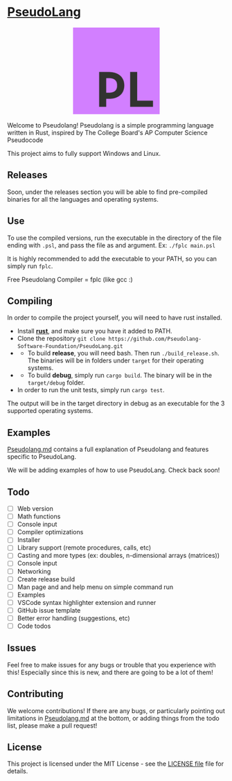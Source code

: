 # [PseudoLang](https://pseudo-lang.org/)

<p align="center">
    <img src="Pseudolang-Logo.png" alt="Pseudolang Logo" height="200px" width="auto">
</p>

Welcome to Pseudolang! Pseudolang is a simple programming language written in Rust, inspired by The College Board's AP Computer Science Pseudocode

This project aims to fully support Windows and Linux.

## Releases

Soon, under the releases section you will be able to find pre-compiled binaries for all the languages and operating systems.

## Use

To use the compiled versions, run the executable in the directory of the file ending with `.psl`, and pass the file as and argument. Ex: `./fplc main.psl`

It is highly recommended to add the executable to your PATH, so you can simply run `fplc`.

Free Pseudolang Compiler = fplc (like gcc :)

## Compiling

In order to compile the project yourself, you will need to have rust installed.

- Install [**rust**](https://www.rust-lang.org/tools/install), and make sure you have it added to PATH.
- Clone the repository `git clone https://github.com/Pseudolang-Software-Foundation/PseudoLang.git`
- - To build **release**, you will need bash. Then run `./build_release.sh`. The binaries will be in folders under `target` for their operating systems.
- - To build **debug**, simply run `cargo build`. The binary will be in the `target/debug` folder.
- In order to run the unit tests, simply run `cargo test`.

The output will be in the target directory in debug as an executable for the 3 supported operating systems.

## Examples

[Pseudolang.md](Pseudolang.md) contains a full explanation of Pseudolang and features specific to PseudoLang.

We will be adding examples of how to use PseudoLang. Check back soon!

## Todo

- [ ] Web version
- [ ] Math functions
- [ ] Console input
- [ ] Compiler optimizations
- [ ] Installer
- [ ] Library support (remote procedures, calls, etc)
- [ ] Casting and more types (ex: doubles, n-dimensional arrays (matrices))
- [ ] Console input
- [ ] Networking
- [ ] Create release build
- [ ] Man page and and help menu on simple command run
- [ ] Examples
- [ ] VSCode syntax highlighter extension and runner
- [ ] GitHub issue template
- [ ] Better error handling (suggestions, etc)
- [ ] Code todos

## Issues

Feel free to make issues for any bugs or trouble that you experience with this! Especially since this is new, and there are going to be a lot of them!

## Contributing

We welcome contributions! If there are any bugs, or particularly pointing out limitations in [Pseudolang.md](Pseudolang.md) at the bottom, or adding things from the todo list, please make a pull request!

## License

This project is licensed under the MIT License - see the [LICENSE file](LICENSE) file for details.
